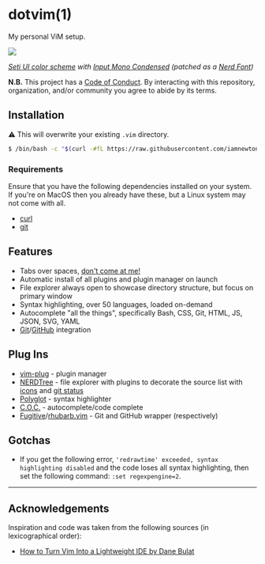 # dotvim(1)

My personal ViM setup.

![](https://iamnewton.github.io/cdn/images/dotvim-screenshot.03.png)

_[Seti UI color scheme](https://github.com/jesseweed/seti-ui) with [Input Mono Condensed](https://input.djr.com) (patched as a [Nerd Font](https://www.nerdfonts.com))_

**N.B.** This project has a [Code of Conduct](./.github/CODE_OF_CONDUCT.md). By interacting with this repository, organization, and/or community you agree to abide by its terms.

## Installation

:warning: This will overwrite your existing `.vim` directory.

```bash
$ /bin/bash -c "$(curl -#fL https://raw.githubusercontent.com/iamnewton/dotvim/main/bin/dotvim)"
```

### Requirements

Ensure that you have the following dependencies installed on your system.  If you're on MacOS then you already have these, but a Linux system may not come with all.

* [curl](http://curl.haxx.se)
* [git](http://git-scm.com)

## Features

* Tabs over spaces, [don't come at me!](https://lea.verou.me/2012/01/why-tabs-are-clearly-superior/)
* Automatic install of all plugins and plugin manager on launch
* File explorer always open to showcase directory structure, but focus on primary window
* Syntax highlighting, over 50 languages, loaded on-demand
* Autocomplete "all the things", specifically Bash, CSS, Git, HTML, JS, JSON, SVG, YAML
* [Git](https://git-scm.com)/[GitHub](https://github.com) integration

## Plug Ins

* [vim-plug](https://github.com/junegunn/vim-plug) - plugin manager
* [NERDTree](https://github.com/preservim/nerdtree) - file explorer with plugins to decorate the source list with [icons](https://github.com/ryanoasis/vim-devicons) and [git status](https://github.com/Xuyuanp/nerdtree-git-plugin)
* [Polyglot](https://github.com/sheerun/vim-polyglot) - syntax highlighter
* [C.O.C.](https://github.com/neoclide/coc.nvim) - autocomplete/code complete
* [Fugitive](https://github.com/tpope/vim-fugitive)/[rhubarb.vim](https://github.com/tpope/vim-rhubarb) - Git and GitHub wrapper (respectively)

## Gotchas

* If you get the following error, `'redrawtime' exceeded, syntax highlighting disabled` and the code loses all syntax highlighting, then set the following command: `:set regexpengine=2`.

* * *

## Acknowledgements

Inspiration and code was taken from the following sources (in lexicographical order):

* [How to Turn Vim Into a Lightweight IDE by Dane Bulat](https://dane-bulat.medium.com/how-to-turn-vim-into-a-lightweight-ide-6185e0f47b79)
